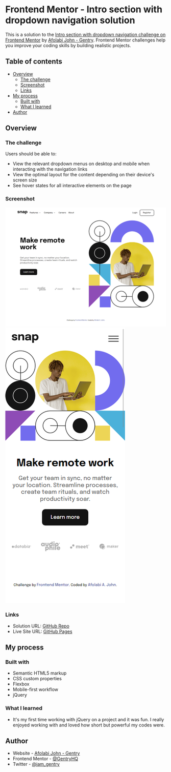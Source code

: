 # Frontend Mentor - Intro section with dropdown navigation solution

This is a solution to the [Intro section with dropdown navigation challenge on Frontend Mentor](https://www.frontendmentor.io/challenges/intro-section-with-dropdown-navigation-ryaPetHE5) by [Afolabi John - Gentry](https://www.gentry.com.ng/). Frontend Mentor challenges help you improve your coding skills by building realistic projects. 

## Table of contents

- [Overview](#overview)
  - [The challenge](#the-challenge)
  - [Screenshot](#screenshot)
  - [Links](#links)
- [My process](#my-process)
  - [Built with](#built-with)
  - [What I learned](#what-i-learned)
- [Author](#author)


## Overview

### The challenge

Users should be able to:

- View the relevant dropdown menus on desktop and mobile when interacting with the navigation links
- View the optimal layout for the content depending on their device's screen size
- See hover states for all interactive elements on the page

### Screenshot

![Desktop View](./screenshots/screencapture-desktop.png)
![Mobile View](./screenshots/screencapture-mobile.png)



### Links

- Solution URL: [GitHub Repo](https://github.com/GentryHQ/intro-section-with-dropdown-menu)
- Live Site URL: [GitHub Pages](https://gentryhq.github.io/intro-section-with-dropdown-menu/)

## My process

### Built with

- Semantic HTML5 markup
- CSS custom properties
- Flexbox
- Mobile-first workflow
- jQuery



### What I learned

- It's my first time working with jQuery on a project and it was fun. I really enjoyed working with and loved how short but powerful my codes were.



## Author

- Website - [Afolabi John - Gentry](https://www.gentry.com.ng)
- Frontend Mentor - [@GentryHQ](https://www.frontendmentor.io/profile/GentryHQ)
- Twitter - [@iam_gentry](https://www.twitter.com/iam_gentry)



